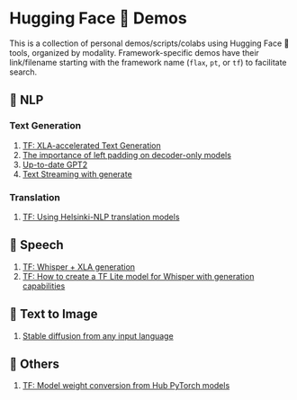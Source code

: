 # Hugging Face 🤗 Demos
This is a collection of personal demos/scripts/colabs using Hugging Face 🤗 tools, organized by modality.
Framework-specific demos have their link/filename starting with the framework name (`flax`, `pt`, or `tf`) to facilitate search.



## 📖 NLP
### Text Generation
1. [TF: XLA-accelerated Text Generation](https://colab.research.google.com/github/huggingface/blog/blob/main/notebooks/91_tf_xla_generate.ipynb)
2. [The importance of left padding on decoder-only models](https://colab.research.google.com/drive/1i0g18lUNZ2cYRms0E-gE1KCf6N4mZRwy)
3. [Up-to-date GPT2](https://colab.research.google.com/drive/1v2gIkaatX6CuOKkQYSYTb2C1IJkpLrKk?usp=sharing)
4. [Text Streaming with generate](https://colab.research.google.com/drive/1MgKNzRU_WheFEkHojaJTfqLCWELWLbbY?usp=sharing)

### Translation
1. [TF: Using Helsinki-NLP translation models](https://colab.research.google.com/drive/1TKfrtpGIaNi8hRqOrWYSBjjGEAN3X_QY?usp=sharing)

## 📣 Speech
1. [TF: Whisper + XLA generation](https://colab.research.google.com/drive/191WGH59ZZ-xyu8d6GWbuqZHa_MQJmQpA?usp=sharing)
2. [TF: How to create a TF Lite model for Whisper with generation capabilities](https://colab.research.google.com/drive/1tGL73xRs9mFUY5R03im0R6NNcvJriHun?usp=sharing)

## 🧨 Text to Image
1. [Stable diffusion from any input language](https://colab.research.google.com/drive/19tELXE_ljjG5yFh0qDznj6rUw90pn4Xe?usp=sharing)

## 🤖 Others
1. [TF: Model weight conversion from Hub PyTorch models](https://colab.research.google.com/drive/1uT2qLqHd5jbiSRJNgQ8qw_YkIa4BUv2n?usp=sharing)
